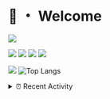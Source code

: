 # 👋 ・ Welcome
![](https://komarev.com/ghpvc/?username=Lorenzo0111)

![](https://img.shields.io/badge/Java-ED8B00?style=for-the-badge&logo=java&logoColor=white)
![](https://img.shields.io/badge/JavaScript-323330?style=for-the-badge&logo=javascript&logoColor=F7DF1E)
![](https://img.shields.io/badge/Node.js-339933?style=for-the-badge&logo=nodedotjs&logoColor=white)
![](https://img.shields.io/badge/React-20232A?style=for-the-badge&logo=react&logoColor=61DAFB)

[![](https://github-readme-stats.vercel.app/api?username=Lorenzo0111&show_icons=true&count_private=true)](https://github.com/Lorenzo0111)
![Top Langs](https://github-readme-stats.vercel.app/api/top-langs/?username=Lorenzo0111&layout=compact)

<details>
<summary>⏰ Recent Activity</summary>

<!--RECENT_ACTIVITY:start-->
1. ![release] Released [RocketJoin 2.1.2 - Fixed Velocity Injection](https://github.com/Lorenzo0111/RocketJoin/releases/tag/2.1.2) in [Lorenzo0111/RocketJoin](https://github.com/Lorenzo0111/RocketJoin)
2. ![issueOpened] **Issue opened:** [ZombieStriker/QualityArmoryVehicles2#24](https://github.com/ZombieStriker/QualityArmoryVehicles2/issues/24)
3. ![prMerged] **Pull request merged:** [harry0198/InfoHeads#37](https://github.com/harry0198/InfoHeads/pull/37)
4. ![prMerged] **Pull request merged:** [Lorenzo0111/MultiLang#32](https://github.com/Lorenzo0111/MultiLang/pull/32)
5. ![prMerged] **Pull request merged:** [Lorenzo0111/ElectionsPlus#37](https://github.com/Lorenzo0111/ElectionsPlus/pull/37)
6. ![prMerged] **Pull request merged:** [Lorenzo0111/HangarUpdater#6](https://github.com/Lorenzo0111/HangarUpdater/pull/6)
7. ![comment] **Commented:** [Glyart/GitHubChangelogBot#2](https://github.com/Glyart/GitHubChangelogBot/pull/2#issuecomment-914494504)
8. ![prOpened] **Pull request opened:** [Glyart/GitHubChangelogBot#2](https://github.com/Glyart/GitHubChangelogBot/pull/2)
9. ![prMerged] **Pull request merged:** [Lorenzo0111/ElectionsPlus#36](https://github.com/Lorenzo0111/ElectionsPlus/pull/36)
10. ![prMerged] **Pull request merged:** [Lorenzo0111/MultiLang#31](https://github.com/Lorenzo0111/MultiLang/pull/31)
<!--RECENT_ACTIVITY:end-->


<!--RECENT_ACTIVITY:last_update-->
Last Updated: Saturday, September 11th, 2021, 12:35:52 AM
<!--RECENT_ACTIVITY:last_update_end-->
</details>

[issueOpened]: https://cdn.jsdelivr.net/gh/Readme-Workflows/Readme-Icons@main/icons/octicons/IssueOpenedOld.svg
[issueClosed]: https://cdn.jsdelivr.net/gh/Readme-Workflows/Readme-Icons@main/icons/octicons/IssueClosedOld.svg

[prOpened]: https://cdn.jsdelivr.net/gh/Readme-Workflows/Readme-Icons@main/icons/octicons/PullRequestOpened.svg
[prClosed]: https://cdn.jsdelivr.net/gh/Readme-Workflows/Readme-Icons@main/icons/octicons/PullRequestClosed.svg
[prMerged]: https://cdn.jsdelivr.net/gh/Readme-Workflows/Readme-Icons@main/icons/octicons/PullRequestMerged.svg

[comment]: https://cdn.jsdelivr.net/gh/Readme-Workflows/Readme-Icons@main/icons/octicons/Comment.svg

[changesRequested]: https://cdn.jsdelivr.net/gh/Readme-Workflows/Readme-Icons@main/icons/octicons/RequestedChanges.svg
[approved]: https://cdn.jsdelivr.net/gh/Readme-Workflows/Readme-Icons@main/icons/octicons/ApprovedChanges.svg

[repoCreated]: https://cdn.jsdelivr.net/gh/Readme-Workflows/Readme-Icons@main/icons/octicons/Repository.svg
[release]: https://cdn.jsdelivr.net/gh/Readme-Workflows/Readme-Icons@main/icons/octicons/Release.svg
[star]: https://cdn.jsdelivr.net/gh/Readme-Workflows/Readme-Icons@main/icons/octicons/StarredRepository.svg
[wiki]: https://cdn.jsdelivr.net/gh/Readme-Workflows/Readme-Icons@main/icons/octicons/Wiki.svg
[fork]: https://cdn.jsdelivr.net/gh/Readme-Workflows/Readme-Icons@main/icons/octicons/ForkedRepository.svg
[people]: https://cdn.jsdelivr.net/gh/Readme-Workflows/Readme-Icons@main/icons/octicons/People.svg
